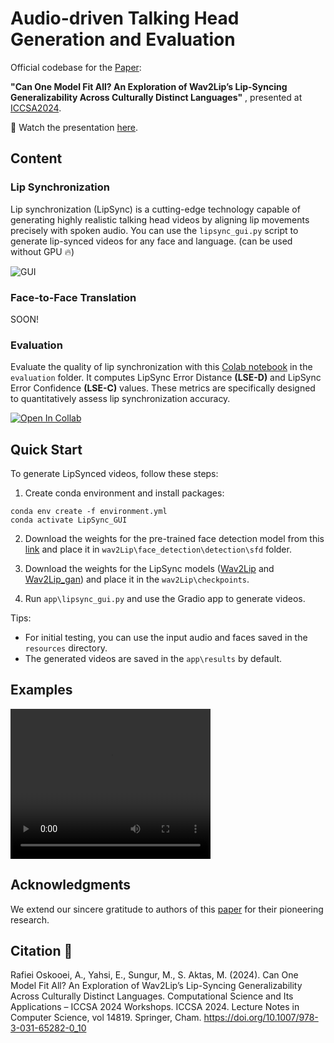 # Audio-driven Talking Head Generation and Evaluation

Official codebase for the [Paper](https://link.springer.com/chapter/10.1007/978-3-031-65282-0_10):

**"Can One Model Fit All? An Exploration of Wav2Lip’s Lip-Syncing Generalizability Across Culturally Distinct Languages"**
, presented at [ICCSA2024](https://iccsa.org/).

:movie_camera: Watch the presentation [here]().

## Content
### Lip Synchronization

Lip synchronization (LipSync) is a cutting-edge technology capable of generating highly realistic talking head videos by aligning lip movements precisely with spoken audio. 
You can use the ```lipsync_gui.py``` script to generate lip-synced videos for any face and language. (can be used without GPU :fire:)

![GUI](https://i.imghippo.com/files/MF2tm1722159355.jpg)

### Face-to-Face Translation
SOON!

### Evaluation
Evaluate the quality of lip synchronization with this [Colab notebook]() in the ```evaluation``` folder. It computes LipSync Error Distance **(LSE-D)** and LipSync Error Confidence **(LSE-C)** values. These metrics are specifically designed to quantitatively assess lip synchronization accuracy. 

[![Open In Collab](https://colab.research.google.com/assets/colab-badge.svg)](https://colab.research.google.com/github/Naereen/badges)

## Quick Start
To generate LipSynced videos, follow these steps: 

1. Create conda environment and install packages:
```
conda env create -f environment.yml
conda activate LipSync_GUI
```
2. Download the weights for the pre-trained face detection model  from this [link](link)  and place it in ```wav2Lip\face_detection\detection\sfd``` folder. 

3. Download the weights for the LipSync models ([Wav2Lip]() and [Wav2Lip_gan]())    and place it in the ```wav2Lip\checkpoints```.

4. Run ```app\lipsync_gui.py``` and use the Gradio app to generate videos.

Tips: 
- For initial testing, you can use the input audio and faces saved in the ```resources``` directory.
- The generated videos are saved in the ```app\results``` by default.

## Examples
<video width="320" height="240" controls>
  <source src="misc/diCaprio.mp4" type="video/mp4">
</video>

## Acknowledgments
We extend our sincere gratitude to authors of this [paper](https://dl.acm.org/doi/10.1145/3394171.3413532) for their pioneering research.

## Citation :page_with_curl: 
Rafiei Oskooei, A., Yahsi, E., Sungur, M., S. Aktas, M. (2024). Can One Model Fit All? An Exploration of Wav2Lip’s Lip-Syncing Generalizability Across Culturally Distinct Languages. Computational Science and Its Applications – ICCSA 2024 Workshops. ICCSA 2024. Lecture Notes in Computer Science, vol 14819. Springer, Cham. https://doi.org/10.1007/978-3-031-65282-0_10

